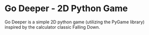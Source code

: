 Go Deeper - 2D Python Game
=========================


Go Deeper is a simple 2D python game (utilizing the PyGame library) inspired by the calculator classic Falling Down.